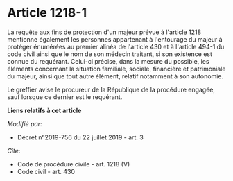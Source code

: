 # Article 1218-1

La requête aux fins de protection d'un majeur prévue à l'article 1218 mentionne également les personnes appartenant à
l'entourage du majeur à protéger énumérées au premier alinéa de l'article 430 et à l'article 494-1 du code civil ainsi que le
nom de son médecin traitant, si son existence est connue du requérant. Celui-ci précise, dans la mesure du possible, les
éléments concernant la situation familiale, sociale, financière et patrimoniale du majeur, ainsi que tout autre élément,
relatif notamment à son autonomie.

Le greffier avise le procureur de la République de la procédure engagée, sauf lorsque ce dernier est le requérant.

**Liens relatifs à cet article**

_Modifié par_:

  - Décret n°2019-756 du 22 juillet 2019 - art. 3

_Cite_:

  - Code de procédure civile - art. 1218 (V)
  - Code civil - art. 430
